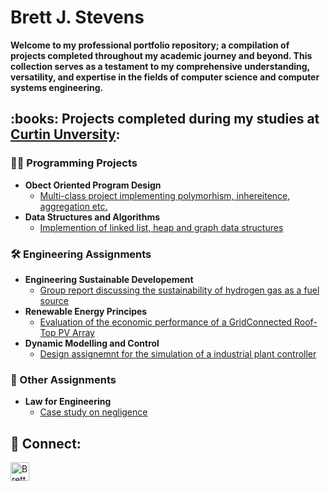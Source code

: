 <h1>Brett J. Stevens </h1>

<b>Welcome to my professional portfolio repository; a compilation of projects completed throughout my academic journey and beyond. This collection serves as a testament to my comprehensive understanding, versatility, and expertise in the fields of computer science and computer systems engineering.
</b>

<h2> :books: Projects completed during my studies at <a href="https://www.curtin.edu.au/">Curtin Unversity</a>:</h2>



<h3>👨‍💻 Programming Projects</h2>

- <b>Obect Oriented Program Design</b>
  - [Multi-class project implementing polymorhism, inhereitence, aggregation etc. ](https://github.com/brettjstevens/COMP1001Assignment)
- <b>Data Structures and Algorithms</b>
  - [Implemention of linked list, heap and graph data structures](https://github.com/brettjstevens/COMP1002Assignment)

 <h3>🛠️ Engineering Assignments</h2>
 
 - <b>Engineering Sustainable Developement </b>
    - [Group report discussing the sustainability of hydrogen gas as a fuel source](https://github.com/brettjstevens/ENEN2000Assignment)
 - <b>Renewable Energy Principes</b>
    - [Evaluation of the economic performance of a GridConnected Roof-Top PV Array](https://github.com/brettjstevens/ELEN3004Assignment)
 - <b>Dynamic Modelling and Control</b>
    - [Design assignemnt for the simulation of a industrial plant controller](https://github.com/brettjstevens/MXEN3004Assignment)

<h3> 📑 Other Assignments</h2>

- <b>Law for Engineering </b>
    - [Case study on negligence](https://github.com/brettjstevens/BLAW2000Assignment)

<h2> 🔗 Connect: </h2>

[<img align="left" alt="BrettStevens | LinkedIn" width="30px" src="https://cdn-icons-png.flaticon.com/256/174/174857.png" />][linkedin]

[linkedin]: https://www.linkedin.com/in/brett-stevens-1b8a80262/

<!--
**joshmadakor1/joshmadakor1** is a ✨ _special_ ✨ repository because its `README.md` (this file) appears on your GitHub profile.

Here are some ideas to get you started:

- 🔭 I’m currently working on ...
- 🌱 I’m currently learning ...
- 👯 I’m looking to collaborate on ...
- 🤔 I’m looking for help with ...
- 💬 Ask me about ...
- 📫 How to reach me: ...
- 😄 Pronouns: ...
- ⚡ Fun fact: ...
-->
